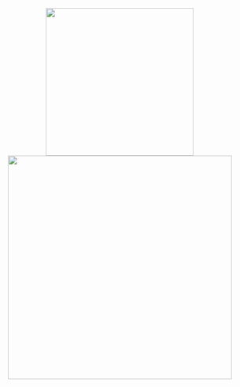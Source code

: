 
<div align="center">
  <a href="https://github.com/anuraghazra/github-readme-stats">
    <picture>
      <source
        srcset="https://github-readme-stats.vercel.app/api/top-langs/?username=cateiru&theme=nord&hide_border=true&layout=donut"
        media="(prefers-color-scheme: dark)"
        width="300px"
      />
      <source
        srcset="https://github-readme-stats.vercel.app/api/top-langs/?username=cateiru&theme=nord&hide_border=true&layout=donut"
        media="(prefers-color-scheme: light), (prefers-color-scheme: no-preference)"
        width="300px"
      />
      <img src="https://github-readme-stats.vercel.app/api/top-langs/?username=cateiru&theme=graywhite&hide_border=true&layout=donut" width="300px" />
    </picture>
  </a>
  <a href="https://github.com/ryo-ma/github-profile-trophy">
    <picture>
      <source
        srcset="https://github-profile-trophy.vercel.app/?username=cateiru&theme=nord&no-frame=true&column=5"
        media="(prefers-color-scheme: dark)"
        width="455px"
      />
      <source
        srcset="https://github-profile-trophy.vercel.app/?username=cateiru&theme=oldie&no-frame=true&column=5"
        media="(prefers-color-scheme: light), (prefers-color-scheme: no-preference)"
        width="455px"
      />
      <img src="https://github-profile-trophy.vercel.app/?username=cateiru&theme=oldie&no-frame=true&column=5" width="455px" />
    </picture>
  </a>
</div>
